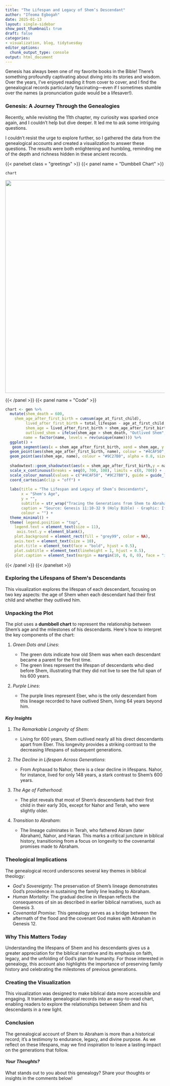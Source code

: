 ```yaml
---
title: "The Lifespan and Legacy of Shem’s Descendant"
author: "Ifeoma Egbogah"
date: 2025-01-13
layout: single-sidebar
show_post_thumbnail: true
draft: false
categories:
- visualization, blog, tidytuesday
editor_options: 
  chunk_output_type: console
output: html_document
---
```




Genesis has always been one of my favorite books in the Bible! There’s something profoundly captivating about diving into its stories and wisdom. Over the years, I’ve enjoyed reading it from cover to cover, and I find the genealogical records particularly fascinating—even if I sometimes stumble over the names (a pronunciation guide would be a lifesaver!).



### Genesis: A Journey Through the Genealogies

Recently, while revisiting the 11th chapter, my curiosity was sparked once again, and I couldn’t help but dive deeper. It led me to ask some intriguing questions.

I couldn’t resist the urge to explore further, so I gathered the data from the genealogical accounts and created a visualization to answer these questions. The results were both enlightening and humbling, reminding me of the depth and richness hidden in these ancient records.




{{< panelset class = "greetings" >}}
{{< panel name = "Dumbbell Chart" >}}


``` r
chart
```

<img src="/blog/Shem-genealogy/shem-s_genealogy_files/figure-html/unnamed-chunk-2-1.png" width="672" />


{{< /panel >}}
{{< panel name = "Code" >}}

``` r
chart <- gen %>% 
  mutate(shem_death = 600,
    shem_age_after_first_birth = cumsum(age_at_first_child),
         lived_after_first_birth = total_lifespan - age_at_first_child,
         shem_age = lived_after_first_birth + shem_age_after_first_birth,
         outlived_shem = ifelse(shem_age > shem_death, "Outlived Shem", "Died Before Shem"),
        name = factor(name, levels = rev(unique(name)))) %>% 
  ggplot() +
   geom_segment(aes(x = shem_age_after_first_birth, xend = shem_age, y = name, yend = name, colour = outlived_shem), linewidth = 1, alpha = 0.6) +
  geom_point(aes(shem_age_after_first_birth, name), colour = "#4CAF50", alpha = 0.8, size = 5) +
  geom_point(aes(shem_age, name), colour = "#9C27B0", alpha = 0.8, size = 5) +
 
  shadowtext::geom_shadowtext(aes(x = shem_age_after_first_birth,y = name, label = name), hjust = 1.5, nudge_x = -0.015, colour = "grey30", bg.color = "grey99", vjust = 0.45) +
  scale_x_continuous(breaks = seq(0, 700, 100), limits = c(0, 700)) +
  scale_colour_manual(values = c("#4CAF50", "#9C27B0"), guide = guide_legend(reverse = TRUE)) +
  coord_cartesian(clip = "off") +
   
  labs(title = "The Lifespan and Legacy of Shem’s Descendants",
       x = "Shem's Age",
       y = "",
       subtitle = str_wrap("Tracing the Generations from Shem to Abraham: Who Outlived Shem and When They Had Their First Children"),
       caption = "Source: Genesis 11:10-32 9 (Holy Bible) · Graphic: Ifeoma Egbogah",
       colour = "") +
  theme_minimal() +
  theme( legend.position = "top",
    legend.text = element_text(size = 11),
     axis.text.y = element_blank(),
    plot.background = element_rect(fill = "grey99", color = NA),
    axis.text = element_text(size = 10),
    plot.title = element_text(face = "bold", hjust = 0.5),
    plot.subtitle = element_text(lineheight = 1, hjust = 0.5),
    plot.caption = element_text(margin = margin(10, 0, 0, 0), face = "italic"))
```
{{< /panel >}}
{{< /panelset >}}


### Exploring the Lifespans of Shem's Descendants
This visualization explores the lifespan of each descendant, focusing on two key aspects: the age of Shem when each descendant had their first child and whether they outlived him.


### Unpacking the Plot
The plot uses a **dumbbell chart** to represent the relationship between Shem’s age and the milestones of his descendants. Here's how to interpret the key components of the chart:

1. *Green Dots and Lines*:
   - The green dots indicate how old Shem was when each descendant became a parent for the first time.
   - The green lines represent the lifespan of descendants who died before Shem, illustrating that they did not live to see the full span of his 600 years.

2. *Purple Lines*:
   - The purple lines represent Eber, who is the only descendant from this lineage recorded to have outlived Shem, living 64 years beyond him.


#### *Key Insights*

1. *The Remarkable Longevity of Shem*:
   - Living for 600 years, Shem outlived nearly all his direct descendants apart from Eber. This longevity provides a striking contrast to the decreasing lifespans of subsequent generations.

2. *The Decline in Lifespan Across Generations*:
   - From Arphaxad to Nahor, there is a clear decline in lifespans. Nahor, for instance, lived for only 148 years, a stark contrast to Shem’s 600 years.

3. *The Age of Fatherhood*:
   - The plot reveals that most of Shem’s descendants had their first child in their early 30s, except for Nahor and Terah, who were slightly older.

4. *Transition to Abraham*:
   - The lineage culminates in Terah, who fathered Abram (later Abraham), Nahor, and Haran. This marks a critical juncture in biblical history, transitioning from a focus on longevity to the covenantal promises made to Abraham.


### Theological Implications

The genealogical record underscores several key themes in biblical theology:

- *God's Sovereignty*: The preservation of Shem’s lineage demonstrates God’s providence in sustaining the family line leading to Abraham.
- *Human Mortality*: The gradual decline in lifespan reflects the consequences of sin as described in earlier biblical narratives, such as Genesis 3.
- *Covenantal Promise*: This genealogy serves as a bridge between the aftermath of the flood and the covenant God makes with Abraham in Genesis 12.


### Why This Matters Today

Understanding the lifespans of Shem and his descendants gives us a greater appreciation for the biblical narrative and its emphasis on faith, legacy, and the unfolding of God’s plan for humanity. For those interested in genealogy, this account also highlights the importance of preserving family history and celebrating the milestones of previous generations.


### Creating the Visualization

This visualization was designed to make biblical data more accessible and engaging. It translates genealogical records into an easy-to-read chart, enabling readers to explore the relationships between Shem and his descendants in a new light.


### Conclusion

The genealogical account of Shem to Abraham is more than a historical record; it’s a testimony to endurance, legacy, and divine purpose. As we reflect on these lifespans, may we find inspiration to leave a lasting impact on the generations that follow.



#### *Your Thoughts?*

What stands out to you about this genealogy? Share your thoughts or insights in the comments below!
